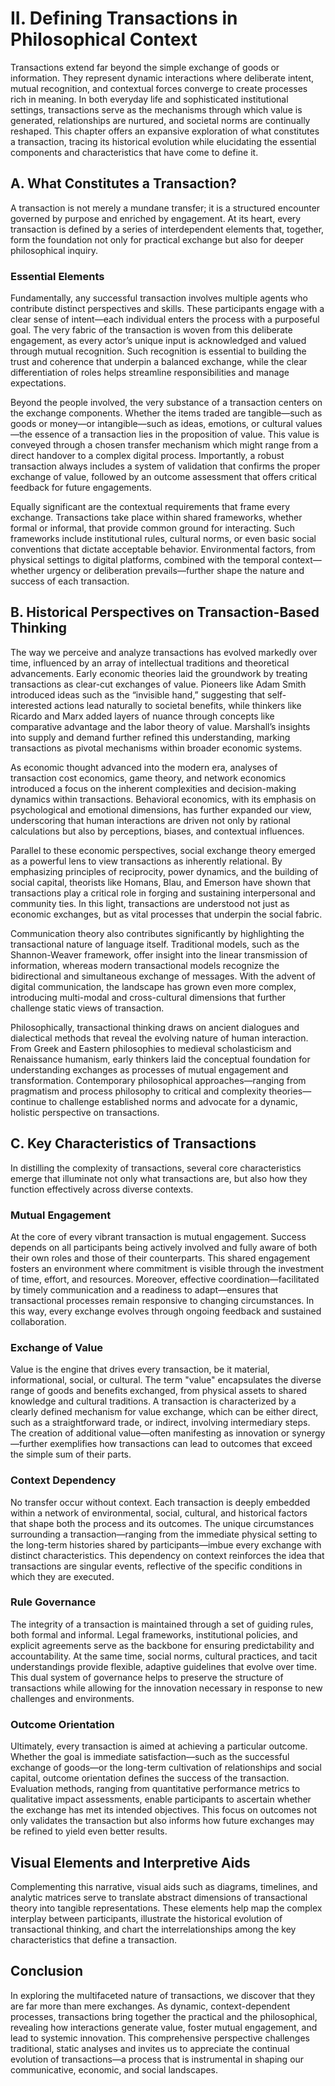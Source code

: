 # II. Defining Transactions in Philosophical Context

Transactions extend far beyond the simple exchange of goods or information. They represent dynamic interactions where deliberate intent, mutual recognition, and contextual forces converge to create processes rich in meaning. In both everyday life and sophisticated institutional settings, transactions serve as the mechanisms through which value is generated, relationships are nurtured, and societal norms are continually reshaped. This chapter offers an expansive exploration of what constitutes a transaction, tracing its historical evolution while elucidating the essential components and characteristics that have come to define it.

## A. What Constitutes a Transaction?

A transaction is not merely a mundane transfer; it is a structured encounter governed by purpose and enriched by engagement. At its heart, every transaction is defined by a series of interdependent elements that, together, form the foundation not only for practical exchange but also for deeper philosophical inquiry.

### Essential Elements

Fundamentally, any successful transaction involves multiple agents who contribute distinct perspectives and skills. These participants engage with a clear sense of intent—each individual enters the process with a purposeful goal. The very fabric of the transaction is woven from this deliberate engagement, as every actor’s unique input is acknowledged and valued through mutual recognition. Such recognition is essential to building the trust and coherence that underpin a balanced exchange, while the clear differentiation of roles helps streamline responsibilities and manage expectations.

Beyond the people involved, the very substance of a transaction centers on the exchange components. Whether the items traded are tangible—such as goods or money—or intangible—such as ideas, emotions, or cultural values—the essence of a transaction lies in the proposition of value. This value is conveyed through a chosen transfer mechanism which might range from a direct handover to a complex digital process. Importantly, a robust transaction always includes a system of validation that confirms the proper exchange of value, followed by an outcome assessment that offers critical feedback for future engagements.

Equally significant are the contextual requirements that frame every exchange. Transactions take place within shared frameworks, whether formal or informal, that provide common ground for interacting. Such frameworks include institutional rules, cultural norms, or even basic social conventions that dictate acceptable behavior. Environmental factors, from physical settings to digital platforms, combined with the temporal context—whether urgency or deliberation prevails—further shape the nature and success of each transaction.

## B. Historical Perspectives on Transaction-Based Thinking

The way we perceive and analyze transactions has evolved markedly over time, influenced by an array of intellectual traditions and theoretical advancements. Early economic theories laid the groundwork by treating transactions as clear-cut exchanges of value. Pioneers like Adam Smith introduced ideas such as the “invisible hand,” suggesting that self-interested actions lead naturally to societal benefits, while thinkers like Ricardo and Marx added layers of nuance through concepts like comparative advantage and the labor theory of value. Marshall’s insights into supply and demand further refined this understanding, marking transactions as pivotal mechanisms within broader economic systems.

As economic thought advanced into the modern era, analyses of transaction cost economics, game theory, and network economics introduced a focus on the inherent complexities and decision-making dynamics within transactions. Behavioral economics, with its emphasis on psychological and emotional dimensions, has further expanded our view, underscoring that human interactions are driven not only by rational calculations but also by perceptions, biases, and contextual influences.

Parallel to these economic perspectives, social exchange theory emerged as a powerful lens to view transactions as inherently relational. By emphasizing principles of reciprocity, power dynamics, and the building of social capital, theorists like Homans, Blau, and Emerson have shown that transactions play a critical role in forging and sustaining interpersonal and community ties. In this light, transactions are understood not just as economic exchanges, but as vital processes that underpin the social fabric.

Communication theory also contributes significantly by highlighting the transactional nature of language itself. Traditional models, such as the Shannon-Weaver framework, offer insight into the linear transmission of information, whereas modern transactional models recognize the bidirectional and simultaneous exchange of messages. With the advent of digital communication, the landscape has grown even more complex, introducing multi-modal and cross-cultural dimensions that further challenge static views of transaction.

Philosophically, transactional thinking draws on ancient dialogues and dialectical methods that reveal the evolving nature of human interaction. From Greek and Eastern philosophies to medieval scholasticism and Renaissance humanism, early thinkers laid the conceptual foundation for understanding exchanges as processes of mutual engagement and transformation. Contemporary philosophical approaches—ranging from pragmatism and process philosophy to critical and complexity theories—continue to challenge established norms and advocate for a dynamic, holistic perspective on transactions.

## C. Key Characteristics of Transactions

In distilling the complexity of transactions, several core characteristics emerge that illuminate not only what transactions are, but also how they function effectively across diverse contexts.

### Mutual Engagement

At the core of every vibrant transaction is mutual engagement. Success depends on all participants being actively involved and fully aware of both their own roles and those of their counterparts. This shared engagement fosters an environment where commitment is visible through the investment of time, effort, and resources. Moreover, effective coordination—facilitated by timely communication and a readiness to adapt—ensures that transactional processes remain responsive to changing circumstances. In this way, every exchange evolves through ongoing feedback and sustained collaboration.

### Exchange of Value

Value is the engine that drives every transaction, be it material, informational, social, or cultural. The term "value" encapsulates the diverse range of goods and benefits exchanged, from physical assets to shared knowledge and cultural traditions. A transaction is characterized by a clearly defined mechanism for value exchange, which can be either direct, such as a straightforward trade, or indirect, involving intermediary steps. The creation of additional value—often manifesting as innovation or synergy—further exemplifies how transactions can lead to outcomes that exceed the simple sum of their parts.

### Context Dependency

No transfer occur without context. Each transaction is deeply embedded within a network of environmental, social, cultural, and historical factors that shape both the process and its outcomes. The unique circumstances surrounding a transaction—ranging from the immediate physical setting to the long-term histories shared by participants—imbue every exchange with distinct characteristics. This dependency on context reinforces the idea that transactions are singular events, reflective of the specific conditions in which they are executed.

### Rule Governance

The integrity of a transaction is maintained through a set of guiding rules, both formal and informal. Legal frameworks, institutional policies, and explicit agreements serve as the backbone for ensuring predictability and accountability. At the same time, social norms, cultural practices, and tacit understandings provide flexible, adaptive guidelines that evolve over time. This dual system of governance helps to preserve the structure of transactions while allowing for the innovation necessary in response to new challenges and environments.

### Outcome Orientation

Ultimately, every transaction is aimed at achieving a particular outcome. Whether the goal is immediate satisfaction—such as the successful exchange of goods—or the long-term cultivation of relationships and social capital, outcome orientation defines the success of the transaction. Evaluation methods, ranging from quantitative performance metrics to qualitative impact assessments, enable participants to ascertain whether the exchange has met its intended objectives. This focus on outcomes not only validates the transaction but also informs how future exchanges may be refined to yield even better results.

## Visual Elements and Interpretive Aids

Complementing this narrative, visual aids such as diagrams, timelines, and analytic matrices serve to translate abstract dimensions of transactional theory into tangible representations. These elements help map the complex interplay between participants, illustrate the historical evolution of transactional thinking, and chart the interrelationships among the key characteristics that define a transaction.

## Conclusion

In exploring the multifaceted nature of transactions, we discover that they are far more than mere exchanges. As dynamic, context-dependent processes, transactions bring together the practical and the philosophical, revealing how interactions generate value, foster mutual engagement, and lead to systemic innovation. This comprehensive perspective challenges traditional, static analyses and invites us to appreciate the continual evolution of transactions—a process that is instrumental in shaping our communicative, economic, and social landscapes.
